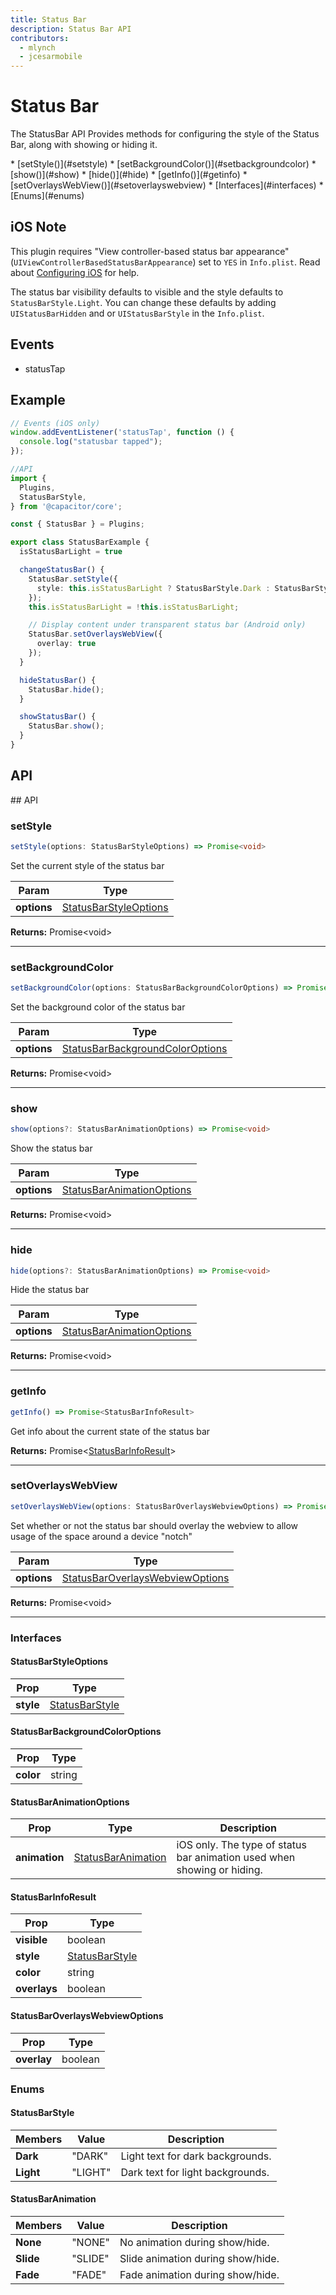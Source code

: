 ```yaml
---
title: Status Bar
description: Status Bar API
contributors:
  - mlynch
  - jcesarmobile
---
```


<plugin-platforms platforms="ios,android"></plugin-platforms>

# Status Bar

The StatusBar API Provides methods for configuring the style of the Status Bar, along with showing or hiding it.

<docgen-index>
* [setStyle()](#setstyle)
* [setBackgroundColor()](#setbackgroundcolor)
* [show()](#show)
* [hide()](#hide)
* [getInfo()](#getinfo)
* [setOverlaysWebView()](#setoverlayswebview)
* [Interfaces](#interfaces)
* [Enums](#enums)
</docgen-index>

## iOS Note

This plugin requires "View controller-based status bar appearance" (`UIViewControllerBasedStatusBarAppearance`) set to `YES` in `Info.plist`. Read about [Configuring iOS](/docs/ios/configuration) for help.

The status bar visibility defaults to visible and the style defaults to `StatusBarStyle.Light`. You can change these defaults by adding `UIStatusBarHidden` and or `UIStatusBarStyle` in the `Info.plist`.

## Events

* statusTap

## Example

```typescript
// Events (iOS only)
window.addEventListener('statusTap', function () {
  console.log("statusbar tapped");
});

//API
import {
  Plugins,
  StatusBarStyle,
} from '@capacitor/core';

const { StatusBar } = Plugins;

export class StatusBarExample {
  isStatusBarLight = true

  changeStatusBar() {
    StatusBar.setStyle({
      style: this.isStatusBarLight ? StatusBarStyle.Dark : StatusBarStyle.Light
    });
    this.isStatusBarLight = !this.isStatusBarLight;

    // Display content under transparent status bar (Android only)
    StatusBar.setOverlaysWebView({
      overlay: true
    });
  }

  hideStatusBar() {
    StatusBar.hide();
  }

  showStatusBar() {
    StatusBar.show();
  }
}
```

## API

<docgen-api>
<!--Update the source file JSDoc comments and rerun docgen to update the docs below-->
## API

### setStyle

```typescript
setStyle(options: StatusBarStyleOptions) => Promise<void>
```

Set the current style of the status bar

| Param       | Type                                            |
| ----------- | ----------------------------------------------- |
| **options** | [StatusBarStyleOptions](#statusbarstyleoptions) |

**Returns:** Promise&lt;void&gt;

--------------------


### setBackgroundColor

```typescript
setBackgroundColor(options: StatusBarBackgroundColorOptions) => Promise<void>
```

Set the background color of the status bar

| Param       | Type                                                                |
| ----------- | ------------------------------------------------------------------- |
| **options** | [StatusBarBackgroundColorOptions](#statusbarbackgroundcoloroptions) |

**Returns:** Promise&lt;void&gt;

--------------------


### show

```typescript
show(options?: StatusBarAnimationOptions) => Promise<void>
```

Show the status bar

| Param       | Type                                                    |
| ----------- | ------------------------------------------------------- |
| **options** | [StatusBarAnimationOptions](#statusbaranimationoptions) |

**Returns:** Promise&lt;void&gt;

--------------------


### hide

```typescript
hide(options?: StatusBarAnimationOptions) => Promise<void>
```

Hide the status bar

| Param       | Type                                                    |
| ----------- | ------------------------------------------------------- |
| **options** | [StatusBarAnimationOptions](#statusbaranimationoptions) |

**Returns:** Promise&lt;void&gt;

--------------------


### getInfo

```typescript
getInfo() => Promise<StatusBarInfoResult>
```

Get info about the current state of the status bar

**Returns:** Promise&lt;[StatusBarInfoResult](#statusbarinforesult)&gt;

--------------------


### setOverlaysWebView

```typescript
setOverlaysWebView(options: StatusBarOverlaysWebviewOptions) => Promise<void>
```

Set whether or not the status bar should overlay the webview to allow usage of the space
around a device "notch"

| Param       | Type                                                                |
| ----------- | ------------------------------------------------------------------- |
| **options** | [StatusBarOverlaysWebviewOptions](#statusbaroverlayswebviewoptions) |

**Returns:** Promise&lt;void&gt;

--------------------


### Interfaces


#### StatusBarStyleOptions

| Prop      | Type                              |
| --------- | --------------------------------- |
| **style** | [StatusBarStyle](#statusbarstyle) |


#### StatusBarBackgroundColorOptions

| Prop      | Type   |
| --------- | ------ |
| **color** | string |


#### StatusBarAnimationOptions

| Prop          | Type                                      | Description                                                             |
| ------------- | ----------------------------------------- | ----------------------------------------------------------------------- |
| **animation** | [StatusBarAnimation](#statusbaranimation) | iOS only. The type of status bar animation used when showing or hiding. |


#### StatusBarInfoResult

| Prop         | Type                              |
| ------------ | --------------------------------- |
| **visible**  | boolean                           |
| **style**    | [StatusBarStyle](#statusbarstyle) |
| **color**    | string                            |
| **overlays** | boolean                           |


#### StatusBarOverlaysWebviewOptions

| Prop        | Type    |
| ----------- | ------- |
| **overlay** | boolean |


### Enums


#### StatusBarStyle

| Members   | Value   | Description                      |
| --------- | ------- | -------------------------------- |
| **Dark**  | "DARK"  | Light text for dark backgrounds. |
| **Light** | "LIGHT" | Dark text for light backgrounds. |


#### StatusBarAnimation

| Members   | Value   | Description                       |
| --------- | ------- | --------------------------------- |
| **None**  | "NONE"  | No animation during show/hide.    |
| **Slide** | "SLIDE" | Slide animation during show/hide. |
| **Fade**  | "FADE"  | Fade animation during show/hide.  |


</docgen-api>
